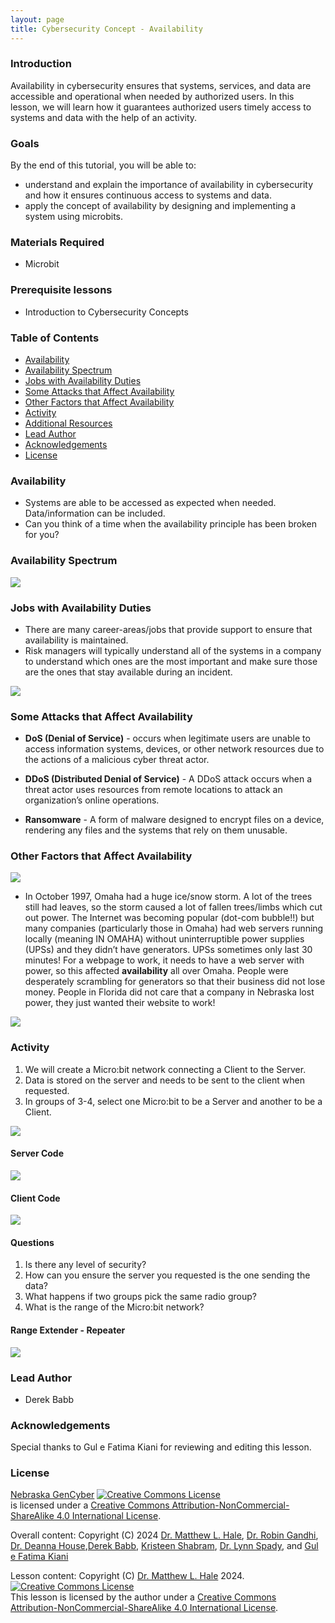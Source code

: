 ```yaml
---
layout: page
title: Cybersecurity Concept - Availability
---
```



### Introduction
Availability in cybersecurity ensures that systems, services, and data are accessible and operational when needed by authorized users. In this lesson, we will learn how it guarantees authorized users timely access to systems and data with the help of an activity.

### Goals
By the end of this tutorial, you will be able to:
* understand and explain the importance of availability in cybersecurity and how it ensures continuous access to systems and data.
* apply the concept of availability by designing and implementing a system using microbits.


### Materials Required
* Microbit

### Prerequisite lessons
- Introduction to Cybersecurity Concepts

### Table of Contents

- [Availability](#availability)
- [Availability Spectrum](#availability-spectrum)
- [Jobs with Availability Duties](#jobs-with-availability-duties)
- [Some Attacks that Affect Availability](#some-attacks-that-affect-availability)
- [Other Factors that Affect Availability](#other-factors-that-affect-availability)
- [Activity](#activity)
- [Additional Resources](#additional-resources)
- [Lead Author](#lead-author)
- [Acknowledgements](#acknowledgements)
- [License](#license)

### Availability
- Systems are able to be accessed as expected when needed. Data/information can be included.
- Can you think of a time when the availability principle has been broken for you?

### Availability Spectrum

![](a1.png)

### Jobs with Availability Duties
- There are many career-areas/jobs that provide support to ensure that availability is maintained. 
- Risk managers will typically understand all of the systems in a company to understand which ones are the most important and make sure those are the ones that stay available during an incident.

![](a2.png)

### Some Attacks that Affect Availability
- **DoS (Denial of Service)** - occurs when legitimate users are unable to access information systems, devices, or other network resources due to the actions of a malicious cyber threat actor.

- **DDoS (Distributed Denial of Service)** - A DDoS attack occurs when a threat actor uses resources from remote locations to attack an organization’s online operations.  

- **Ransomware** - A form of malware designed to encrypt files on a device, rendering any files and the systems that rely on them unusable.

### Other Factors that Affect Availability

![](a3.png)

- In October 1997, Omaha had a huge ice/snow storm. A lot of the trees still had leaves, so the storm caused a lot of fallen trees/limbs which cut out power. The Internet was becoming popular (dot-com bubble!!) but many companies (particularly those in Omaha) had web servers running locally (meaning IN OMAHA) without uninterruptible power supplies (UPSs) and they didn’t have generators. UPSs sometimes only last 30 minutes! For a webpage to work, it needs to have a web server with power, so this affected **availability** all over Omaha. People were desperately scrambling for generators so that their business did not lose money. People in Florida did not care that a company in Nebraska lost power, they just wanted their website to work!

![](a4.png)

### Activity

1. We will create a Micro:bit network connecting a Client to the Server. 
2. Data is stored on the server and needs to be sent to the client when requested.
3. In groups of 3-4, select one Micro:bit to be a Server and another to be a Client.

![](a5.png)

#### Server Code

![](a6.png)

#### Client Code

![](a7.png)

#### Questions
1. Is there any level of security?
2. How can you ensure the server you requested is the one sending the data?
3. What happens if two groups pick the same radio group?
4. What is the range of the Micro:bit network?

#### Range Extender - Repeater

![](a8.png)


### Lead Author

- Derek Babb

### Acknowledgements

Special thanks to Gul e Fatima Kiani for reviewing and editing this lesson.

### License
[Nebraska GenCyber](https://www.nebraskagencyber.com) <a rel="license" href="http://creativecommons.org/licenses/by-nc-sa/4.0/"><img alt="Creative Commons License" style="border-width:0" src="https://i.creativecommons.org/l/by-nc-sa/4.0/88x31.png" /></a><br /> is licensed under a <a rel="license" href="http://creativecommons.org/licenses/by-nc-sa/4.0/">Creative Commons Attribution-NonCommercial-ShareAlike 4.0 International License</a>.

Overall content: Copyright (C) 2024  [Dr. Matthew L. Hale](http://faculty.ist.unomaha.edu/mhale/), [Dr. Robin Gandhi](http://faculty.ist.unomaha.edu/rgandhi/), [Dr. Deanna House](#),[Derek Babb](https://derekbabb.com/), [Kristeen Shabram](#), [Dr. Lynn Spady](#), and [Gul e Fatima Kiani](#)

Lesson content: Copyright (C) [Dr. Matthew L. Hale](http://faculty.ist.unomaha.edu/mhale/) 2024.  
<a rel="license" href="http://creativecommons.org/licenses/by-nc-sa/4.0/"><img alt="Creative Commons License" style="border-width:0" src="https://i.creativecommons.org/l/by-nc-sa/4.0/88x31.png" /></a><br /><span xmlns:dct="http://purl.org/dc/terms/" property="dct:title">This lesson</span> is licensed by the author under a <a rel="license" href="http://creativecommons.org/licenses/by-nc-sa/4.0/">Creative Commons Attribution-NonCommercial-ShareAlike 4.0 International License</a>.
